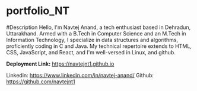 # portfolio_NT
#Description 
Hello, I'm Navtej Anand, a tech enthusiast based in Dehradun, Uttarakhand. Armed with a B.Tech in Computer Science and an M.Tech in Information Technology, I specialize in data structures and algorithms, proficiently coding in C and Java. My technical repertoire extends to HTML, CSS, JavaScript, and React, and I'm well-versed in Linux, and github.

**Deployment Link:** https://navtejnt1.github.io

Linkedin: https://www.linkedin.com/in/navtej-anand/
Github: https://github.com/navtejnt1
